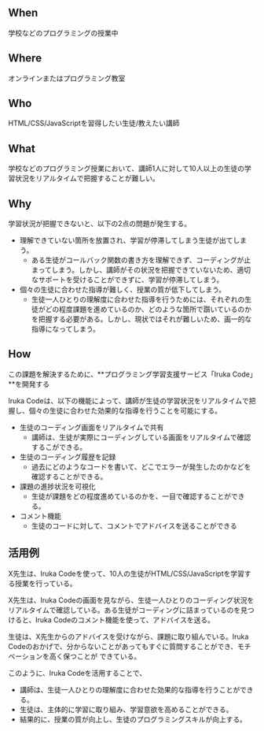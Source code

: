 ## When
学校などのプログラミングの授業中
## Where
オンラインまたはプログラミング教室
## Who
HTML/CSS/JavaScriptを習得したい生徒/教えたい講師
## What
学校などのプログラミング授業において、講師1人に対して10人以上の生徒の学習状況をリアルタイムで把握することが難しい。

## Why
学習状況が把握できないと、以下の2点の問題が発生する。

- 理解できていない箇所を放置され、学習が停滞してしまう生徒が出てしまう。
  - ある生徒がコールバック関数の書き方を理解できず、コーディングが止まってしまう。しかし、講師がその状況を把握できていないため、適切なサポートを受けることができずに、学習が停滞してしまう。
- 個々の生徒に合わせた指導が難しく、授業の質が低下してしまう。
  - 生徒一人ひとりの理解度に合わせた指導を行うためには、それぞれの生徒がどの程度課題を進めているのか、どのような箇所で躓いているのかを把握する必要がある。しかし、現状ではそれが難しいため、画一的な指導になってしまう。

## How
この課題を解決するために、**プログラミング学習支援サービス「Iruka Code」**を開発する

Iruka Codeは、以下の機能によって、講師が生徒の学習状況をリアルタイムで把握し、個々の生徒に合わせた効果的な指導を行うことを可能にする。

- 生徒のコーディング画面をリアルタイムで共有
  - 講師は、生徒が実際にコーディングしている画面をリアルタイムで確認するこができる。
- 生徒のコーディング履歴を記録
  - 過去にどのようなコードを書いて、どこでエラーが発生したのかなどを確認することができる。
- 課題の進捗状況を可視化
  - 生徒が課題をどの程度進めているのかを、一目で確認することができる。
- コメント機能
  - 生徒のコードに対して、コメントでアドバイスを送ることができる

## 活用例
X先生は、Iruka Codeを使って、10人の生徒がHTML/CSS/JavaScriptを学習する授業を行っている。

X先生は、Iruka Codeの画面を見ながら、生徒一人ひとりのコーディング状況をリアルタイムで確認している。ある生徒がコーディングに詰まっているのを見つけると、Iruka Codeのコメント機能を使って、アドバイスを送る。

生徒は、X先生からのアドバイスを受けながら、課題に取り組んでいる。Iruka Codeのおかげで、分からないことがあってもすぐに質問することができ、モチベーションを高く保つことが  できている。

このように、Iruka Codeを活用することで、
- 講師は、生徒一人ひとりの理解度に合わせた効果的な指導を行うことができる。
- 生徒は、主体的に学習に取り組み、学習意欲を高めることができる。
- 結果的に、授業の質が向上し、生徒のプログラミングスキルが向上する。
